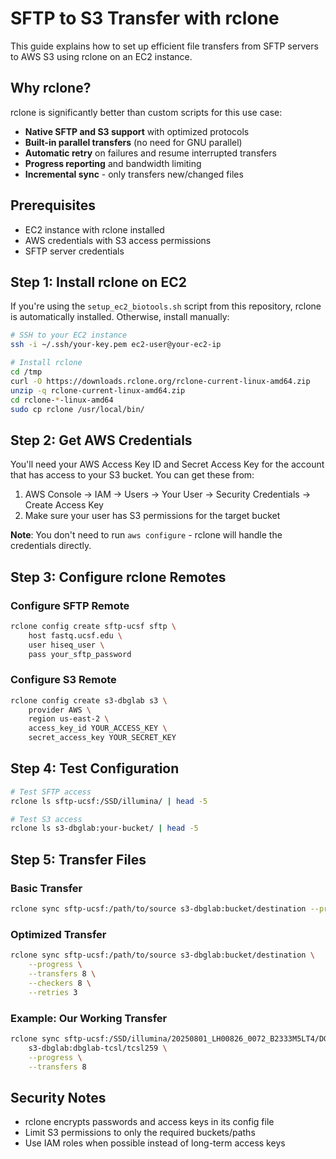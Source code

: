 # SFTP to S3 Transfer with rclone

This guide explains how to set up efficient file transfers from SFTP servers to AWS S3 using rclone on an EC2 instance.

## Why rclone?

rclone is significantly better than custom scripts for this use case:
- **Native SFTP and S3 support** with optimized protocols
- **Built-in parallel transfers** (no need for GNU parallel)
- **Automatic retry** on failures and resume interrupted transfers
- **Progress reporting** and bandwidth limiting
- **Incremental sync** - only transfers new/changed files

## Prerequisites

- EC2 instance with rclone installed
- AWS credentials with S3 access permissions
- SFTP server credentials

## Step 1: Install rclone on EC2

If you're using the `setup_ec2_biotools.sh` script from this repository, rclone is automatically installed. Otherwise, install manually:

```bash
# SSH to your EC2 instance
ssh -i ~/.ssh/your-key.pem ec2-user@your-ec2-ip

# Install rclone
cd /tmp
curl -O https://downloads.rclone.org/rclone-current-linux-amd64.zip
unzip -q rclone-current-linux-amd64.zip
cd rclone-*-linux-amd64
sudo cp rclone /usr/local/bin/
```

## Step 2: Get AWS Credentials

You'll need your AWS Access Key ID and Secret Access Key for the account that has access to your S3 bucket. You can get these from:

1. AWS Console → IAM → Users → Your User → Security Credentials → Create Access Key
2. Make sure your user has S3 permissions for the target bucket

**Note**: You don't need to run `aws configure` - rclone will handle the credentials directly.

## Step 3: Configure rclone Remotes

### Configure SFTP Remote

```bash
rclone config create sftp-ucsf sftp \
    host fastq.ucsf.edu \
    user hiseq_user \
    pass your_sftp_password
```

### Configure S3 Remote

```bash
rclone config create s3-dbglab s3 \
    provider AWS \
    region us-east-2 \
    access_key_id YOUR_ACCESS_KEY \
    secret_access_key YOUR_SECRET_KEY
```

## Step 4: Test Configuration

```bash
# Test SFTP access
rclone ls sftp-ucsf:/SSD/illumina/ | head -5

# Test S3 access
rclone ls s3-dbglab:your-bucket/ | head -5
```

## Step 5: Transfer Files

### Basic Transfer
```bash
rclone sync sftp-ucsf:/path/to/source s3-dbglab:bucket/destination --progress
```

### Optimized Transfer
```bash
rclone sync sftp-ucsf:/path/to/source s3-dbglab:bucket/destination \
    --progress \
    --transfers 8 \
    --checkers 8 \
    --retries 3
```

### Example: Our Working Transfer
```bash
rclone sync sftp-ucsf:/SSD/illumina/20250801_LH00826_0072_B2333M5LT4/DG14275 \
    s3-dbglab:dbglab-tcsl/tcsl259 \
    --progress \
    --transfers 8
```

## Security Notes

- rclone encrypts passwords and access keys in its config file
- Limit S3 permissions to only the required buckets/paths
- Use IAM roles when possible instead of long-term access keys 